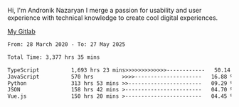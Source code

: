 Hi, I'm Andronik Nazaryan
I merge a passion for usability and user experience with technical knowledge to create cool digital experiences.

[My Gitlab](https://gitlab.com/anridev24)

<!--START_SECTION:waka-->

```txt
From: 28 March 2020 - To: 27 May 2025

Total Time: 3,377 hrs 35 mins

TypeScript          1,693 hrs 23 mins>>>>>>>>>>>>>------------   50.14 %
JavaScript          570 hrs         >>>>---------------------   16.88 %
Python              313 hrs 53 mins >>-----------------------   09.29 %
JSON                158 hrs 42 mins >------------------------   04.70 %
Vue.js              150 hrs 20 mins >------------------------   04.45 %
```

<!--END_SECTION:waka-->
